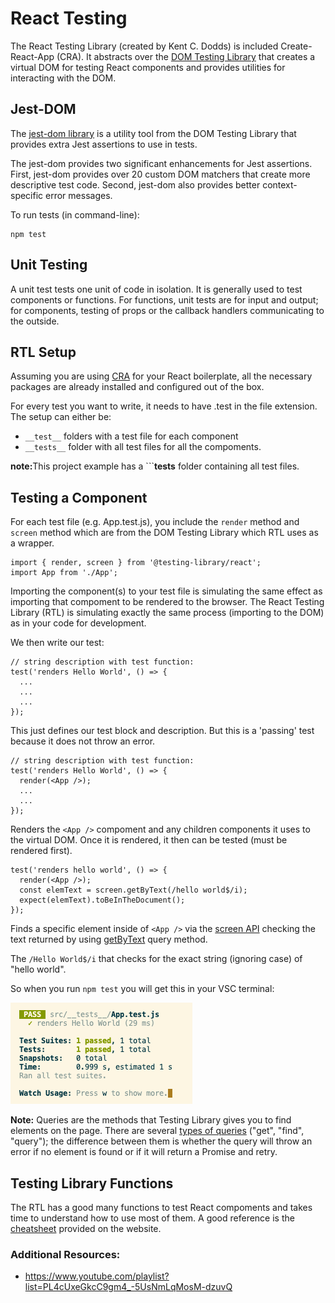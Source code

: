 # React Testing

The React Testing Library (created by Kent C. Dodds) is included Create-React-App (CRA). It abstracts over the <a href="https://testing-library.com/docs/dom-testing-library/intro">DOM Testing Library</a> that creates a virtual DOM for testing React components and provides utilities for interacting with the DOM. 

## Jest-DOM

The <a href="https://testing-library.com/docs/ecosystem-jest-dom/">jest-dom library</a>  is a utility tool from the DOM Testing Library that provides extra Jest assertions to use in tests. 

The jest-dom provides two significant enhancements for Jest assertions. First, jest-dom provides over 20 custom DOM matchers that create more descriptive test code. Second, jest-dom also provides better context-specific error messages.

To run tests (in command-line):

```
npm test
```

## Unit Testing

A unit test tests one unit of code in isolation. It is generally used to test components or functions. For functions, unit tests are for input and output; for components, testing of props or the callback handlers communicating to the outside.

## RTL Setup

Assuming you are using <a href="https://create-react-app.dev/">CRA</a> for your React boilerplate, all the necessary packages are already installed and configured out of the box.

For every test you want to write, it needs to have .test in the file extension. 
The setup can either be:

  * ```__test__``` folders with a test file for each component 
  * ```__tests__``` folder with all test files for all the compoments. 

<strong>note:</strong>This project example has a ```__tests__ folder containing all test files.

## Testing a Component

For each test file (e.g. App.test.js), you include the ```render``` method and ```screen``` method which are from the DOM Testing Library which RTL uses as a wrapper. 

```
import { render, screen } from '@testing-library/react';
import App from './App';
```

Importing the component(s) to your test file is simulating the same effect as importing that compoment to be rendered to the browser. The React Testing Library (RTL) is simulating exactly the same process (importing to the DOM) as in your code for development.

We then write our test:

```JS
// string description with test function:
test('renders Hello World', () => {
  ...
  ...
  ...
});
```

This just defines our test block and description. But this is a 'passing' test because
it does not throw an error.

```JS
// string description with test function:
test('renders Hello World', () => {
  render(<App />);
  ...
  ...
});
```

Renders the ```<App />``` compoment and any children components it uses to the virtual DOM. Once it is rendered, it then can be tested (must be rendered first).

```JS
test('renders hello world', () => {
  render(<App />);
  const elemText = screen.getByText(/hello world$/i); 
  expect(elemText).toBeInTheDocument();
});
```

Finds a specific element inside of ```<App />``` via the <a href="https://testing-library.com/docs/queries/about/#screen">screen API</a> checking the text returned by using <a href="https://testing-library.com/docs/queries/bytext/">getByText</a> query method.

The ```/Hello World$/i``` that checks for the exact string (ignoring case) of "hello world".

So when you run ```npm test``` you will get this in your VSC terminal:

![test result](images/initial_test.png)

<strong>Note:</strong> Queries are the methods that Testing Library gives you to find elements on the page. There are several <a href="https://testing-library.com/docs/queries/about/">types of queries</a> ("get", "find", "query"); the difference between them is whether the query will throw an error if no element is found or if it will return a Promise and retry. 

## Testing Library Functions

The RTL has a good many functions to test React compoments and takes time to understand how to use most of them. A good reference is the <a href="https://testing-library.com/docs/react-testing-library/cheatsheet">cheatsheet</a> provided on the website. 

### Additional Resources:

- <a href="https://www.youtube.com/playlist?list=PL4cUxeGkcC9gm4_-5UsNmLqMosM-dzuvQ">https://www.youtube.com/playlist?list=PL4cUxeGkcC9gm4_-5UsNmLqMosM-dzuvQ</a>

